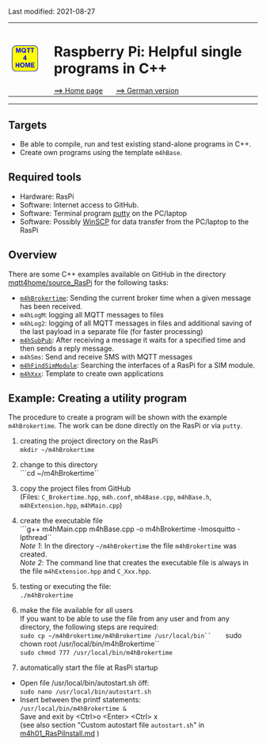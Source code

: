 Last modified: 2021-08-27   
<table><tr><td><img src="logo/mqtt4home_96.png"></td><td>&nbsp;</td><td>
<h1>Raspberry Pi: Helpful single programs in C++</h1>
<a href="../readme.md">==> Home page</a> &nbsp; &nbsp; &nbsp; 
<a href="m4h08_RasPiCppDemos.md">==> German version</a> &nbsp; &nbsp; &nbsp; 
</td></tr></table><hr>

## Targets
* Be able to compile, run and test existing stand-alone programs in C++.   
* Create own programs using the template `m4hBase`.   
   

## Required tools
* Hardware: RasPi
* Software: Internet access to GitHub.
* Software: Terminal program [putty](https://www.chiark.greenend.org.uk/~sgtatham/putty/latest.html) on the PC/laptop
* Software: Possibly [WinSCP](https://winscp.net/eng/docs/lang:de) for data transfer from the PC/laptop to the RasPi   

## Overview
There are some C++ examples available on GitHub in the directory [mqtt4home/source_RasPi](https://github.com/khartinger/mqtt4home/tree/main/source_RasPi) for the following tasks:   
* [`m4hBrokertime`](https://github.com/khartinger/mqtt4home/tree/main/source_RasPi/m4hBrokertime): Sending the current broker time when a given message has been received.   
* `m4hLogM`: logging all MQTT messages to files   
* `m4hLog2`: logging of all MQTT messages in files and additional saving of the last payload in a separate file (for faster processing)    
* [`m4hSubPub`](https://github.com/khartinger/mqtt4home/tree/main/source_RasPi/m4hSubPub): After receiving a message it waits for a specified time and then sends a reply message.   
* `m4hSms`: Send and receive SMS with MQTT messages   
* [`m4hFindSimModule`](https://github.com/khartinger/mqtt4home/tree/main/source_RasPi/m4hFindSimModule): Searching the interfaces of a RasPi for a SIM module.   
* [`m4hXxx`](https://github.com/khartinger/mqtt4home/tree/main/source_RasPi/m4hXxx): Template to create own applications   
   
## Example: Creating a utility program
The procedure to create a program will be shown with the example `m4hBrokertime`. The work can be done directly on the RasPi or via `putty`.   

1. creating the project directory on the RasPi   
``mkdir ~/m4hBrokertime``   

2. change to this directory   
```cd ~/m4hBrokertime``

3. copy the project files from GitHub   
(Files: `C_Brokertime.hpp`, `m4h.conf`, `mh4Base.cpp`, `m4hBase.h`, `m4hExtension.hpp`, `m4hMain.cpp`)

4. create the executable file   
```g++ m4hMain.cpp m4hBase.cpp -o m4hBrokertime -lmosquitto -lpthread``   
_Note 1_: In the directory `~/m4hBrokertime` the file `m4hBrokertime` was created.   
_Note 2_: The command line that creates the executable file is always in the file `m4hExtension.hpp` and `C_Xxx.hpp`.   
   
5. testing or executing the file:   
``./m4hBrokertime`` 

6. make the file available for all users   
If you want to be able to use the file from any user and from any directory, the following steps are required:   
```sudo cp ~/m4hBrokertime/m4hBrokertime /usr/local/bin``   
```sudo chown root /usr/local/bin/m4hBrokertime``   
```sudo chmod 777 /usr/local/bin/m4hBrokertime```   

7. automatically start the file at RasPi startup   
* Open file /usr/local/bin/autostart.sh &ouml;ff:   
`sudo nano /usr/local/bin/autostart.sh`   
* Insert between the printf statements:   
`/usr/local/bin/m4hBrokertime &`   
Save and exit by &lt;Ctrl&gt;o &lt;Enter&gt; &lt;Ctrl&gt; x   
(see also section "Custom autostart file `autostart.sh`" in [m4h01_RasPiInstall.md](https://github.com/khartinger/mqtt4home/blob/main/m4h01_RasPiInstall.md) )
